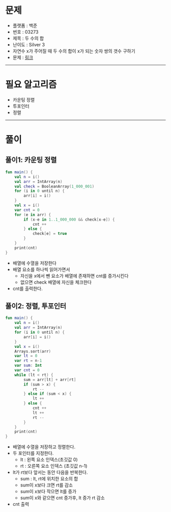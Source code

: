# 문제
- 플랫폼 : 백준
- 번호 : 03273
- 제목 : 두 수의 합
- 난이도 : Silver 3
- 자연수 x가 주어질 때 두 수의 합이 x가 되는 숫자 쌍의 갯수 구하기
- 문제 : <a href="https://www.acmicpc.net/problem/3273" target="_blank">링크</a>

---

# 필요 알고리즘
- 카운팅 정렬
- 투포인터
- 정렬

---

# 풀이
## 풀이1: 카운팅 정렬
```kotlin
fun main() {
    val n = i()
    val arr = IntArray(n)
    val check = BooleanArray(1_000_001)
    for (i in 0 until n) {
        arr[i] = i()
    }
    val x = i()
    var cnt = 0
    for (e in arr) {
        if (x-e in 1..1_000_000 && check[x-e]) {
            cnt ++
        } else {
            check[e] = true
        }
    }
    print(cnt)
}
```
- 배열에 수열을 저장한다
- 배열 요소를 하나씩 읽어가면서
  - 자신을 x에서 뺀 요소가 배열에 존재하면 cnt를 증가시킨다
  - 없으면 check 배열에 자신을 체크한다
- cnt를 출력한다.

## 풀이2: 정렬, 투포인터
```kotlin
fun main() {
    val n = i()
    val arr = IntArray(n)
    for (i in 0 until n) {
        arr[i] = i()
    }
    val x = i()
    Arrays.sort(arr)
    var lt = 0
    var rt = n-1
    var sum: Int
    var cnt = 0
    while (lt < rt) {
        sum = arr[lt] + arr[rt]
        if (sum > x) {
            rt --
        } else if (sum < x) {
            lt ++
        } else {
            cnt ++
            lt ++
            rt --
        }
    }
    print(cnt)
}
```
- 배열에 수열을 저장하고 정렬한다.
- 두 포인터를 지정한다.
  - lt : 왼쪽 요소 인덱스(초깃값 0)
  - rt : 오른쪽 요소 인덱스 (초깃값 n-1)
- lt가 rt보다 앞서는 동안 다음을 반복한다.
  - sum : lt, rt에 위치한 요소의 합
  - sum이 x보다 크면 rt를 감소
  - sum이 x보다 작으면 lt를 증가
  - sum이 x와 같으면 cnt 증가후, lt 증가 rt 감소
- cnt 출력
